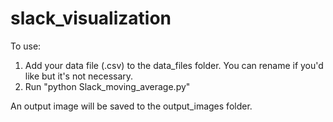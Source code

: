 # slack_visualization

To use:
1. Add your data file (.csv) to the data_files folder. You can rename if you'd like but it's not necessary. 
2. Run "python Slack_moving_average.py"

An output image will be saved to the output_images folder.